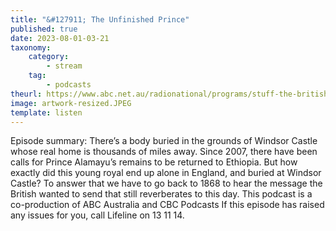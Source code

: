 ```yaml
---
title: "&#127911; The Unfinished Prince"
published: true
date: 2023-08-01-03-21
taxonomy:
    category:
        - stream
    tag:
        - podcasts
theurl: https://www.abc.net.au/radionational/programs/stuff-the-british-stole/the-unfinished-prince/102505506
image: artwork-resized.JPEG
template: listen
---
```


Episode summary: There&rsquo;s a body buried in the grounds of Windsor Castle whose real home is thousands of miles away. Since 2007, there have been calls for Prince Alamayu&rsquo;s remains to be returned to Ethiopia. But how exactly did this young royal end up alone in England, and buried at Windsor Castle? To answer that we have to go back to 1868 to hear the message the British wanted to send that still reverberates to this day. This podcast is a co-production of ABC Australia and CBC Podcasts If this episode has raised any issues for you, call Lifeline on 13 11 14.

